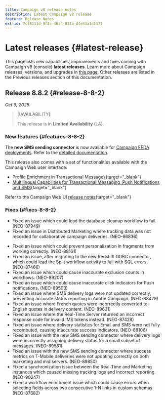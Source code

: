 ```yaml
---
title: Campaign v8 release notes
description: Latest Campaign v8 release
feature: Release Notes
exl-id: 7cf8111d-9f3a-46a4-813a-d4e43a1d1471
---
```

# Latest releases {#latest-release}

This page lists new capabilities, improvements and fixes coming with Campaign v8 (console) **latest releases**. Learn more about Campaign releases, versions, and upgrades in [this page](upgrades.md). Other releases are listed in the Previous releases section of this documentation.

## Release 8.8.2 {#release-8-8-2}

_Oct 9, 2025_

>[!AVAILABILITY]
>
>This release is in **Limited Availability** (LA).

### New features {#features-8-8-2}

The **new SMS sending connector** is now available for [Campaign FFDA deployments](../architecture/enterprise-deployment.md). Refer to the [detailed documentation](../send/sms/sms.md). 

This release also comes with a set of functionalities available with the Campaign Web user interface:

* [Profile Enrichment in Transactional Messages](https://experienceleague.adobe.com/docs/campaign-web/v8/msg/transactional-messages/profile-enrichment.html){target="_blank"} 
* [Multilingual Capabilities for Transactional Messaging, Push Notifications and SMS](https://experienceleague.adobe.com/docs/campaign-web/v8/msg/multilingual.html){target="_blank"}

Refer to the Campaign Web UI [release notes](https://experienceleague.adobe.com/docs/campaign-web/v8/release-notes/release-notes.html){target="_blank"}

### Fixes {#fixes-8-8-2}

<!--
* Fixed an issue which prevented dynamic reporting from being available for transactional messages.
-->
* Fixed an issue which could lead the database cleanup workflow to fail. (NEO-87949)
* Fixed an issue in Distributed Marketing where tracking data was not recorded for collaborative campaign deliveries. (NEO-86836)
<!--
* Issue SMS2.0 with FFDA Continuous Deliveries (NEO-88785)
-->
* Fixed an issue which could prevent personalization in fragments from working correctly. (NEO-88161)
* Fixed an issue, after migrating to the new Redshift ODBC connector, which could lead the Split workflow activity to fail with SQL errors. (NEO-87466)
* Fixed an issue which could cause inaccurate exclusion counts in workflows. (NEO-89207)
* Fixed an issue which could cause inaccurate click indicators for Push notifications. (NEO-89503)
* Fixed an issue where SMS delivery logs were not updated correctly, preventing accurate status reporting in Adobe Campaign. (NEO-88479)
* Fixed an issue where French quotes were incorrectly converted to English quotes in delivery content. (NEO-89631)
* Fixed an issue where the Real-Time Server returned an incorrect response code for invalid IMS tokens instead. (NEO-87428)
* Fixed an issue where delivery statistics for Email and SMS were not fully recomputed, causing inaccurate success indicators. (NEO-88106)
* Fixed an issue with the new SMS sending connector where delivery logs were incorrectly assigning delivery status for a small subset of messages. (NEO-89581)
* Fixed an issue with the new SMS sending connector where success metrics on T-Mobile deliveries were not updating correctly on both marketing and mid servers. (NEO-89850)
* Fixed a synchronization issue between the Real-Time and Marketing instances which caused missing tracking logs and incorrect reporting. (NEO-90247)
* Fixed a workflow enrichment issue which could cause errors when selecting fields across two consecutive 1-N links in custom schemas. (NEO-87682)

